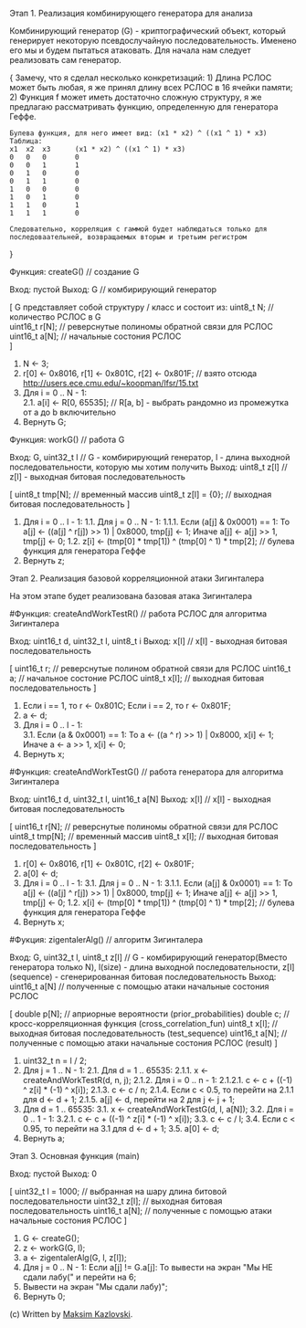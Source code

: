 Этап 1. Реализация комбинирующего генератора для анализа


Комбинирующий генератор (G) - криптографический объект, который генерирует некоторую псевдослучайную последовательность.
Именено его мы и будем пытаться атаковать. Для начала нам следует реализовать сам генератор.

{
Замечу, что я сделал несколько конкретизаций: 
	1) Длина РСЛОС может быть любая, я же принял длину всех РСЛОС в 16 ячейки памяти;
	2) Функция f может иметь достаточно сложную структуру, я же предлагаю рассматривать функцию, определенную для генератора Геффе.
	
	Булева функция, для него имеет вид: (x1 * x2) ^ ((x1 ^ 1) * x3)
	Таблица:	
	x1	x2	x3		(x1 * x2) ^ ((x1 ^ 1) * x3)
	0	0	0		0
	0	0	1		1	
	0	1	0		0
	0	1	1		0
	1	0	0		0
	1	0	1		0
	1	1	0		1
	1	1	1		0

	Следовательно, корреляция с гаммой будет наблюдаться только для последоваательней, возвращаемых вторым и третьим регистром 
}

Функция: createG() // создание G 

Вход:  пустой
Выход: G // комбирирующий генератор

[ 
G представляет собой структуру / класс и состоит из:
	uint8_t N;     // количество РСЛОС в G	
	uint16_t r[N]; // реверснутые полиномы обратной связи для РСЛОС
	uint16_t a[N]; // начальные состония РСЛОС	
]
	
1. N <- 3;
2. r[0] <- 0x8016, r[1] <- 0x801C, r[2] <- 0x801F; // взято отсюда http://users.ece.cmu.edu/~koopman/lfsr/15.txt
2. Для i = 0 .. N - 1:			 
		2.1. a[i] <- R[0, 65535]; // R[a, b] - выбрать рандомно из промежутка от a до b включительно
3. Вернуть G;
	
	
Функция: workG() // работа G 

Вход:  G, uint32_t l // G - комбирирующий генератор, l - длина выходной последовательности, которую мы хотим получить
Выход: uint8_t z[l]  // z[l] - выходная битовая последовательность

[
uint8_t tmp[N];     // временный массив
uint8_t z[l] = {0}; // выходная битовая последовательность
]

1. Для i = 0 .. l - 1:
	1.1. Для j = 0 .. N - 1:
		1.1.1. Если (a[j] & 0x0001) == 1:
					То a[j] <- ((a[j] ^ r[j]) >> 1) | 0x8000, tmp[j] <- 1;
					Иначе a[j] <- a[j] >> 1, tmp[j] <- 0;
	1.2. z[i] <- (tmp[0] * tmp[1]) ^ (tmp[0] ^ 1) * tmp[2]; // булева функция для генератора Геффе
2. Вернуть z;
		
		
Этап 2. Реализация базовой корреляционной атаки Зигинталера


На этом этапе будет реализована базовая атака Зигинталера


#Функция: createAndWorkTestR() // работа РСЛОС для алгоритма Зигинталера

Вход:  uint16_t d, uint32_t l, uint8_t i
Выход: x[l] // x[l] - выходная битовая последовательность

[
uint16_t r;       // реверснутые полином обратной связи для РСЛОС
uint16_t a;       // начальное состоние РСЛОС
uint8_t x[l];     // выходная битовая последовательность
]

1. Если i == 1, то r <- 0x801C;
   Если i == 2, то r <- 0x801F;  		 
2. a <- d;
3. Для i = 0 .. l - 1:	
	3.1. Если (a & 0x0001) == 1:
				То a <- ((a ^ r) >> 1) | 0x8000, x[i] <- 1;
				Иначе a <- a >> 1, x[i] <- 0;	
4. Вернуть x;

#Функция: createAndWorkTestG() // работа генератора для алгоритма Зигинталера

Вход:  uint16_t d, uint32_t l, uint16_t a[N]
Выход: x[l] // x[l] - выходная битовая последовательность

[
uint16_t r[N];    // реверснутые полиномы обратной связи для РСЛОС
uint8_t tmp[N];   // временный массив
uint8_t x[l];     // выходная битовая последовательность
]

1. r[0] <- 0x8016, r[1] <- 0x801C, r[2] <- 0x801F; 		 
2. a[0] <- d;
3. Для i = 0 .. l - 1:
	3.1. Для j = 0 .. N - 1:
		3.1.1. Если (a[j] & 0x0001) == 1:
					То a[j] <- ((a[j] ^ r[j]) >> 1) | 0x8000, tmp[j] <- 1;
					Иначе a[j] <- a[j] >> 1, tmp[j] <- 0;
	1.2. x[i] <- (tmp[0] * tmp[1]) ^ (tmp[0] ^ 1) * tmp[2]; // булева функция для генератора Геффе
4. Вернуть x;


#Фукция: zigentalerAlg() // алгоритм Зигинталера

Вход: G, uint32_t l, uint8_t z[l] // G - комбирирующий генератор(Вместо генератора только N), l(size) - длина выходной последовательности, z[l] (sequence) - сгенерированная битовая последовательность
Выход: uint16_t a[N]              // полученные с помощью атаки начальные состония РСЛОС

[
double p[N];          // априорные вероятности (prior_probabilities)
double c;             // кросс-корреляционная функция (cross_correlation_fun)
uint8_t x[l];         // выходная битовая последовательность (test_sequence)
uint16_t a[N];        // полученные с помощью атаки начальные состония РСЛОС (result)
]

1. uint32_t n = l / 2;
2. Для j = 1 .. N - 1:
		2.1. Для d = 1 .. 65535:
				2.1.1. x <- createAndWorkTestR(d, n, j);
				2.1.2. Для i = 0 .. n - 1:
							2.1.2.1.  с <- c  + ((-1) ^ z[i] * (-1) ^ x[i]);
				2.1.3. c <- c / n;
				2.1.4. Если c < 0.5, то перейти на 2.1.1 для d <- d + 1;
				2.1.5. a[j] <- d, перейти на 2 для j <- j + 1;							
3. Для d = 1 .. 65535:
		3.1. x <- createAndWorkTestG(d, l, a[N]);
		3.2. Для i = 0 .. 1 - 1:
				3.2.1.  с <- c  + ((-1) ^ z[i] * (-1) ^ x[i]);
		3.3. c <- c / l;
		3.4. Если c < 0.95, то перейти на 3.1 для d <- d + 1;
		3.5. a[0] <- d;			
4. Вернуть a;


Этап 3. Основная функция (main)


Вход: пустой
Выход: 0	

[
uint32_t l = 1000; // выбранная на шару длина битовой последовательности
uint32_t z[l]; // выходная битовая последовательность
uint16_t a[N]; // полученные с помощью атаки начальные состония РСЛОС
]

1. G <- createG();
2. z <- workG(G, l);
3. a <- zigentalerAlg(G, l, z[l]);
4. Для j = 0 .. N - 1:
		Если a[j] != G.a[j]:
			То вывести на экран "Мы НЕ сдали лабу(" и перейти на 6;
5. Вывести на экран "Мы сдали лабу)";
6. Вернуть 0;

(c) Written by [Maksim Kazlovski](https://github.com/MaksimKazlovski/). 
